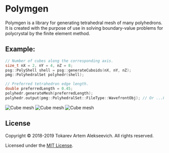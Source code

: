 # Polymgen
Polymgen is a library for generating tetrahedral mesh of many polyhedrons. 
It is created with the purpose of use in solving boundary-value problems for polycrystal by the finite element method.
## Example:
```c++
// Number of cubes along the corresponding axis.
size_t nX = 2, nY = 4, nZ = 8;
psg::PolyShell shell = psg::generateCuboids(nX, nY, nZ);
pmg::PolyhedralSet polyhedr(shell);

// Preferred tetrahedron edge length.
double preferredLength = 0.45;
polyhedr.generateMesh(preferredLength);
polyhedr.output(pmg::PolyhedralSet::FileType::WavefrontObj); // Or ...FileType::LsDynaKeyword
```
![Cube mesh](https://github.com/Tokarevart/polymgen/blob/master/images/polymesh_3.png)
![Cube mesh](https://github.com/Tokarevart/polymgen/blob/master/images/polymesh_2.png)
![Cube mesh](https://github.com/Tokarevart/polymgen/blob/master/images/polymesh_1.png)
## License
Copyright © 2018-2019 Tokarev Artem Alekseevich. All rights reserved.

Licensed under the [MIT License](/LICENSE).
